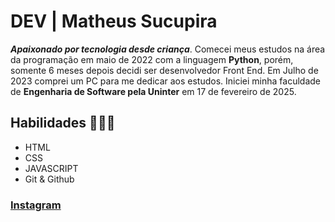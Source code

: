# DEV | Matheus Sucupira
***Apaixonado por tecnologia desde criança***. Comecei meus estudos na área da programação em maio de 2022 com a linguagem **Python**, porém, somente 6 meses depois decidi ser desenvolvedor Front End. Em Julho de 2023 comprei um PC para me dedicar aos estudos. Iniciei minha faculdade de **Engenharia de Software pela Uninter** em 17 de fevereiro de 2025.

## Habilidades 👨🏽‍💻 ##
- HTML
- CSS
- JAVASCRIPT
- Git & Github

### [Instagram](https://www.instagram.com/matheus.sucupira/) ###

<!---
MatheuSucupira/MatheuSucupira is a ✨ special ✨ repository because its `README.md` (this file) appears on your GitHub profile.
You can click the Preview link to take a look at your changes.
--->
